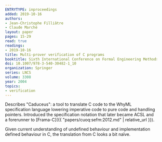 ```yaml
---
ENTRYTYPE: inproceedings
added: 2019-10-16
authors:
- Jean-Christophe Filliâtre
- Claude Marché
layout: paper
pages: 15-29
read: true
readings:
- 2019-10-16
title: Multi-prover verification of C programs
booktitle: Sixth International Conference on Formal Engineering Methods
doi: 10.1007/978-3-540-30482-1_10
organization: Springer
series: LNCS
volume: 3308
year: 2004
topics:
- verification
---
```


Describes "Caduceus": a tool to translate C code to the WhyML specification
language lowering imperative code to pure code and handling pointers.
Introduced the specification notation that later became ACSL and a forerunner
to [Frama-C]({{ "papers/cuoq:sefm:2012.md" | relative_url }}).

Given current understanding of undefined behaviour and implementation defined behaviour in C, the translation from C looks a bit naïve.
